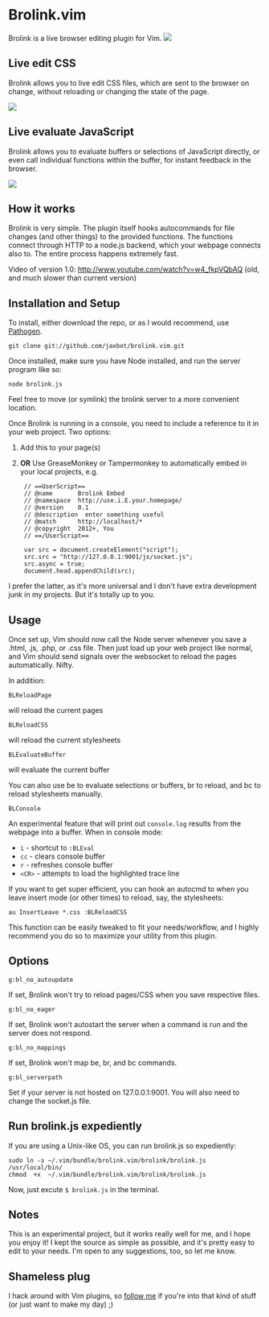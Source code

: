# Brolink.vim
Brolink is a live browser editing plugin for Vim. 
<img src='http://jaxbot.me/pics/brolinkhtml.gif'>

## Live edit CSS

Brolink allows you to live edit CSS files, which are sent to the browser on change, without reloading or changing the state of the page.

<img src='http://jaxbot.me/pics/brolinkcss.gif'>

## Live evaluate JavaScript

Brolink allows you to evaluate buffers or selections of JavaScript directly, or even call individual functions within the buffer, for instant feedback in the browser.

<img src='http://jaxbot.me/pics/brolinkjs.gif'>

## How it works
Brolink is very simple. The plugin itself hooks autocommands for file changes (and other things) to the provided functions. The functions connect through HTTP to a node.js backend, which your webpage connects also to. The entire process happens extremely fast.

Video of version 1.0: http://www.youtube.com/watch?v=w4_fkpVQbAQ (old, and much slower than current version)

## Installation and Setup
To install, either download the repo, or as I would recommend, use [Pathogen](https://github.com/tpope/vim-pathogen).

	git clone git://github.com/jaxbot/brolink.vim.git

Once installed, make sure you have Node installed, and run the server program like so:

	node brolink.js

Feel free to move (or symlink) the brolink server to a more convenient location.

Once Brolink is running in a console, you need to include a reference to it in your web project.
Two options:

1. Add this to your page(s)
	
	<script src='http://127.0.0.1:9001/js/socket.js'></script>

2. **OR** Use GreaseMonkey or Tampermonkey to automatically embed in your local projects, e.g.


		// ==UserScript==
		// @name       Brolink Embed
		// @namespace  http://use.i.E.your.homepage/
		// @version    0.1
		// @description  enter something useful
		// @match      http://localhost/*
		// @copyright  2012+, You
		// ==/UserScript==
		
		var src = document.createElement("script");
		src.src = "http://127.0.0.1:9001/js/socket.js";
		src.async = true;
		document.head.appendChild(src);


I prefer the latter, as it's more universal and I don't have extra development junk in my projects. But it's totally up to you.

## Usage

Once set up, Vim should now call the Node server whenever you save a .html, .js, .php, or .css file. Then just load up your web project like normal, and Vim should send signals over the websocket to reload the pages automatically. Nifty.

In addition:

	BLReloadPage

will reload the current pages

	BLReloadCSS

will reload the current stylesheets 

	BLEvaluateBuffer

will evaluate the current buffer

You can also use <leader>be to evaluate selections or buffers, <leader>br to reload, and <leader>bc to reload stylesheets manually.

	BLConsole

An experimental feature that will print out `console.log` results from the webpage into a buffer. When in console mode:

* `i` - shortcut to `:BLEval`
* `cc` - clears console buffer
* `r` - refreshes console buffer
* `<CR>` - attempts to load the highlighted trace line

If you want to get super efficient, you can hook an autocmd to when you leave insert mode (or other times) to reload, say, the stylesheets:

	au InsertLeave *.css :BLReloadCSS

This function can be easily tweaked to fit your needs/workflow, and I highly recommend you do so to maximize your utility from this plugin.

## Options

	g:bl_no_autoupdate 

If set, Brolink won't try to reload pages/CSS when you save respective files.

	g:bl_no_eager 

If set, Brolink won't autostart the server when a command is run and the server does not respond.

	g:bl_no_mappings 

If set, Brolink won't map be, br, and bc commands.

	g:bl_serverpath 

Set if your server is not hosted on 127.0.0.1:9001. You will also need to change the socket.js file.

## Run brolink.js expediently

If you are using a Unix-like OS, you can run brolink.js so expediently:

```
sudo ln -s ~/.vim/bundle/brolink.vim/brolink/brolink.js  /usr/local/bin/
chmod  +x  ~/.vim/bundle/brolink.vim/brolink/brolink.js
```
Now, just excute `$ brolink.js` in the terminal.

## Notes

This is an experimental project, but it works really well for me, and I hope you enjoy it! I kept the source as simple as possible, and it's pretty easy to edit to your needs. I'm open to any suggestions, too, so let me know.

## Shameless plug

I hack around with Vim plugins, so [follow me](https://github.com/jaxbot) if you're into that kind of stuff (or just want to make my day) ;)
